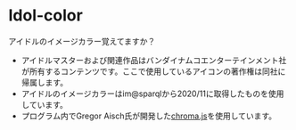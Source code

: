 # Idol-color
アイドルのイメージカラー覚えてますか？

* アイドルマスターおよび関連作品はバンダイナムコエンターテインメント社が所有するコンテンツです。ここで使用しているアイコンの著作権は同社に帰属します。
* アイドルのイメージカラーはim@sparqlから2020/11に取得したものを使用しています。
* プログラム内でGregor Aisch氏が開発した[chroma.js](https://github.com/gka/chroma.js)を使用しています。
